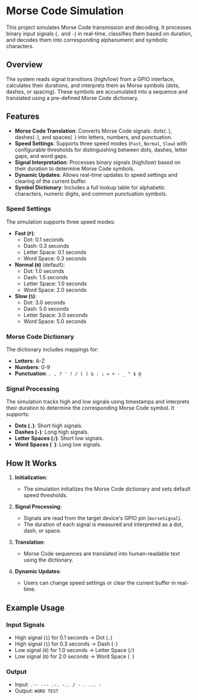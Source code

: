 # Morse Code Simulation

This project simulates Morse Code transmission and decoding. It processes binary input signals (`.` and `-`) in real-time, classifies them based on duration, and decodes them into corresponding alphanumeric and symbolic characters.

## Overview
The system reads signal transitions (high/low) from a GPIO interface, calculates their durations, and interprets them as Morse symbols (dots, dashes, or spacing). These symbols are accumulated into a sequence and translated using a pre-defined Morse Code dictionary.


## Features

- **Morse Code Translation**: Converts Morse Code signals: dots(`.`), dashes(`-`), and spaces(` `) into letters, numbers, and punctuation.
- **Speed Settings**: Supports three speed modes (`Fast`, `Normal`, `Slow`) with configurable thresholds for distinguishing between dots, dashes, letter gaps, and word gaps.
- **Signal Interpretation**: Processes binary signals (high/low)  based on their duration to determine Morse Code symbols.
- **Dynamic Updates**: Allows real-time updates to speed settings and clearing of the current buffer.
- **Symbol Dictionary**: Includes a full lookup table for alphabetic characters, numeric digits, and common punctuation symbols.

### Speed Settings

The simulation supports three speed modes:
- **Fast (`F`)**:
  - Dot: 0.1 seconds
  - Dash: 0.3 seconds
  - Letter Space: 0.1 seconds
  - Word Space: 0.3 seconds
- **Normal (`N`)** (default):
  - Dot: 1.0 seconds
  - Dash: 1.5 seconds
  - Letter Space: 1.0 seconds
  - Word Space: 2.0 seconds
- **Slow (`S`)**:
  - Dot: 3.0 seconds
  - Dash: 5.0 seconds
  - Letter Space: 3.0 seconds
  - Word Space: 5.0 seconds

### Morse Code Dictionary

The dictionary includes mappings for:
- **Letters**: A-Z
- **Numbers**: 0-9
- **Punctuation**: `. , ? ' ! / ( ) & : ; = + - _ " $ @`

### Signal Processing

The simulation tracks high and low signals using timestamps and interprets their duration to determine the corresponding Morse Code symbol. It supports:
- **Dots (`.`)**: Short high signals.
- **Dashes (`-`)**: Long high signals.
- **Letter Spaces (`/`)**: Short low signals.
- **Word Spaces (` `)**: Long low signals.

## How It Works

1. **Initialization**:
   - The simulation initializes the Morse Code dictionary and sets default speed thresholds.

2. **Signal Processing**:
   - Signals are read from the target device's GPIO pin (`morseSignal`).
   - The duration of each signal is measured and interpreted as a dot, dash, or space.

3. **Translation**:
   - Morse Code sequences are translated into human-readable text using the dictionary.

4. **Dynamic Updates**:
   - Users can change speed settings or clear the current buffer in real-time.

## Example Usage

### Input Signals
- High signal (`1`) for 0.1 seconds → Dot (`.`)
- High signal (`1`) for 0.3 seconds → Dash (`-`)
- Low signal (`0`) for 1.0 seconds → Letter Space (`/`)
- Low signal (`0`) for 2.0 seconds → Word Space (` `)

### Output
- Input: `.-- --- .-. -.. / - . ... -`
- Output: `WORD TEST`
